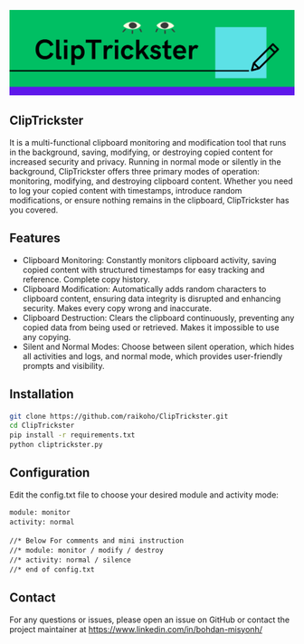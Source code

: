 ![ClipTrickster](ClipTrickster.png)
## ClipTrickster
It is a multi-functional clipboard monitoring and modification tool that runs in the background, saving, modifying, or destroying copied content for increased security and privacy.
Running in normal mode or silently in the background, ClipTrickster offers three primary modes of operation: monitoring, modifying, and destroying clipboard content. Whether you need to log your copied content with timestamps, introduce random modifications, or ensure nothing remains in the clipboard, ClipTrickster has you covered.

## Features
- Clipboard Monitoring: Constantly monitors clipboard activity, saving copied content with structured timestamps for easy tracking and reference. Complete copy history.
- Clipboard Modification: Automatically adds random characters to clipboard content, ensuring data integrity is disrupted and enhancing security. Makes every copy wrong and inaccurate.
- Clipboard Destruction: Clears the clipboard continuously, preventing any copied data from being used or retrieved. Makes it impossible to use any copying.
- Silent and Normal Modes: Choose between silent operation, which hides all activities and logs, and normal mode, which provides user-friendly prompts and visibility.

## Installation
```bash
git clone https://github.com/raikoho/ClipTrickster.git
cd ClipTrickster
pip install -r requirements.txt
python cliptrickster.py
```

## Configuration
Edit the config.txt file to choose your desired module and activity mode:
```bash
module: monitor
activity: normal

//* Below For comments and mini instruction
//* module: monitor / modify / destroy
//* activity: normal / silence
//* end of config.txt
```

## Contact
For any questions or issues, please open an issue on GitHub or contact the project maintainer at https://www.linkedin.com/in/bohdan-misyonh/
